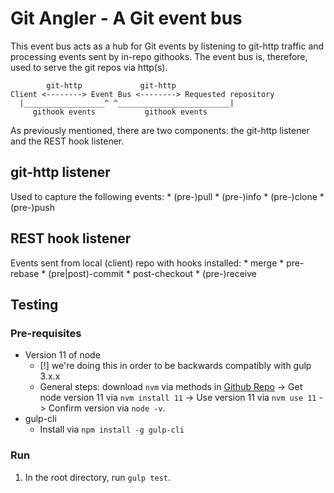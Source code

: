 # Git Angler - A Git event bus

This event bus acts as a hub for Git events by listening to git-http traffic and processing events sent by in-repo githooks. The event bus is, therefore, used to serve the git repos via http(s).

            git-http             git-http
    Client <--------> Event Bus <--------> Requested repository
      |__________________^ ^_________________________|
         githook events           githook events

As previously mentioned, there are two components: the git-http listener and the REST hook listener.

## git-http listener

Used to capture the following events:
    * (pre-)pull
    * (pre-)info
    * (pre-)clone
    * (pre-)push

## REST hook listener

Events sent from local (client) repo with hooks installed:
    * merge
    * pre-rebase
    * (pre|post)-commit
    * post-checkout
    * (pre-)receive


## Testing

### Pre-requisites
* Version 11 of node
    - \[!\] we're doing this in order to be backwards compatibly with gulp 3.x.x
    - General steps: download `nvm` via methods in [Github Repo](https://github.com/nvm-sh/nvm) -> Get node version 11 via  `nvm install 11` -> Use version 11 via `nvm use 11` -> Confirm version via `node -v`.  
* gulp-cli
    - Install via `npm install -g gulp-cli`

### Run
1. In the root directory, run `gulp test`.